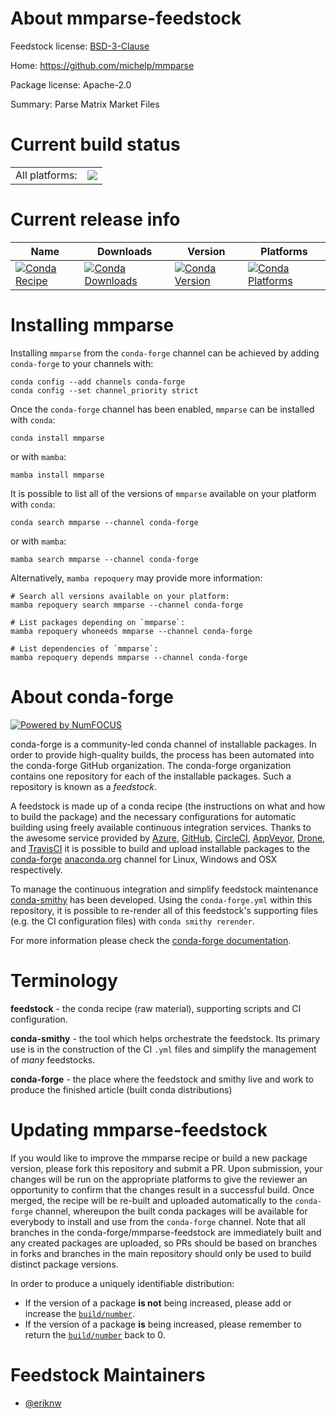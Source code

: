 About mmparse-feedstock
=======================

Feedstock license: [BSD-3-Clause](https://github.com/conda-forge/mmparse-feedstock/blob/main/LICENSE.txt)

Home: https://github.com/michelp/mmparse

Package license: Apache-2.0

Summary: Parse Matrix Market Files

Current build status
====================


<table><tr><td>All platforms:</td>
    <td>
      <a href="https://dev.azure.com/conda-forge/feedstock-builds/_build/latest?definitionId=13829&branchName=main">
        <img src="https://dev.azure.com/conda-forge/feedstock-builds/_apis/build/status/mmparse-feedstock?branchName=main">
      </a>
    </td>
  </tr>
</table>

Current release info
====================

| Name | Downloads | Version | Platforms |
| --- | --- | --- | --- |
| [![Conda Recipe](https://img.shields.io/badge/recipe-mmparse-green.svg)](https://anaconda.org/conda-forge/mmparse) | [![Conda Downloads](https://img.shields.io/conda/dn/conda-forge/mmparse.svg)](https://anaconda.org/conda-forge/mmparse) | [![Conda Version](https://img.shields.io/conda/vn/conda-forge/mmparse.svg)](https://anaconda.org/conda-forge/mmparse) | [![Conda Platforms](https://img.shields.io/conda/pn/conda-forge/mmparse.svg)](https://anaconda.org/conda-forge/mmparse) |

Installing mmparse
==================

Installing `mmparse` from the `conda-forge` channel can be achieved by adding `conda-forge` to your channels with:

```
conda config --add channels conda-forge
conda config --set channel_priority strict
```

Once the `conda-forge` channel has been enabled, `mmparse` can be installed with `conda`:

```
conda install mmparse
```

or with `mamba`:

```
mamba install mmparse
```

It is possible to list all of the versions of `mmparse` available on your platform with `conda`:

```
conda search mmparse --channel conda-forge
```

or with `mamba`:

```
mamba search mmparse --channel conda-forge
```

Alternatively, `mamba repoquery` may provide more information:

```
# Search all versions available on your platform:
mamba repoquery search mmparse --channel conda-forge

# List packages depending on `mmparse`:
mamba repoquery whoneeds mmparse --channel conda-forge

# List dependencies of `mmparse`:
mamba repoquery depends mmparse --channel conda-forge
```


About conda-forge
=================

[![Powered by
NumFOCUS](https://img.shields.io/badge/powered%20by-NumFOCUS-orange.svg?style=flat&colorA=E1523D&colorB=007D8A)](https://numfocus.org)

conda-forge is a community-led conda channel of installable packages.
In order to provide high-quality builds, the process has been automated into the
conda-forge GitHub organization. The conda-forge organization contains one repository
for each of the installable packages. Such a repository is known as a *feedstock*.

A feedstock is made up of a conda recipe (the instructions on what and how to build
the package) and the necessary configurations for automatic building using freely
available continuous integration services. Thanks to the awesome service provided by
[Azure](https://azure.microsoft.com/en-us/services/devops/), [GitHub](https://github.com/),
[CircleCI](https://circleci.com/), [AppVeyor](https://www.appveyor.com/),
[Drone](https://cloud.drone.io/welcome), and [TravisCI](https://travis-ci.com/)
it is possible to build and upload installable packages to the
[conda-forge](https://anaconda.org/conda-forge) [anaconda.org](https://anaconda.org/)
channel for Linux, Windows and OSX respectively.

To manage the continuous integration and simplify feedstock maintenance
[conda-smithy](https://github.com/conda-forge/conda-smithy) has been developed.
Using the ``conda-forge.yml`` within this repository, it is possible to re-render all of
this feedstock's supporting files (e.g. the CI configuration files) with ``conda smithy rerender``.

For more information please check the [conda-forge documentation](https://conda-forge.org/docs/).

Terminology
===========

**feedstock** - the conda recipe (raw material), supporting scripts and CI configuration.

**conda-smithy** - the tool which helps orchestrate the feedstock.
                   Its primary use is in the construction of the CI ``.yml`` files
                   and simplify the management of *many* feedstocks.

**conda-forge** - the place where the feedstock and smithy live and work to
                  produce the finished article (built conda distributions)


Updating mmparse-feedstock
==========================

If you would like to improve the mmparse recipe or build a new
package version, please fork this repository and submit a PR. Upon submission,
your changes will be run on the appropriate platforms to give the reviewer an
opportunity to confirm that the changes result in a successful build. Once
merged, the recipe will be re-built and uploaded automatically to the
`conda-forge` channel, whereupon the built conda packages will be available for
everybody to install and use from the `conda-forge` channel.
Note that all branches in the conda-forge/mmparse-feedstock are
immediately built and any created packages are uploaded, so PRs should be based
on branches in forks and branches in the main repository should only be used to
build distinct package versions.

In order to produce a uniquely identifiable distribution:
 * If the version of a package **is not** being increased, please add or increase
   the [``build/number``](https://docs.conda.io/projects/conda-build/en/latest/resources/define-metadata.html#build-number-and-string).
 * If the version of a package **is** being increased, please remember to return
   the [``build/number``](https://docs.conda.io/projects/conda-build/en/latest/resources/define-metadata.html#build-number-and-string)
   back to 0.

Feedstock Maintainers
=====================

* [@eriknw](https://github.com/eriknw/)

